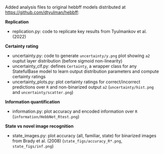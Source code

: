 Added analysis files to original hebbff models distributed at  https://github.com/dtyulman/hebbff: 

**Replication**
- replication.py: code to replicate key results from Tyulmankov et al. (2022)

**Certainty rating**
- uncertainty.py: code to generate `uncertainty/y.png` plot showing `a2` ouptut layer
distribution (before sigmoid non-linearity)
- uncertainty_clf.py: defines `Certainty`, a wrapper class for any StatefulBase model to
learn output distribution parameters and compute certainty ratings
- uncertainty_plots.py: plot certainty ratings for correct/incorrect predictions over `R`
and non-binarized output `a2` (`uncertainty/hist.png` and `uncertainty/scatter.png`)

**Information quantification**
- information.py: plot accuracy and encoded information over `R` (`information/HebbNet_Rtest.png`)

**State vs novel image recognition**
- state_images.py: plot accuracy (all, familiar, state) for binarized images from
Brady et al. (2008) (`state_figs/accuracy_R*.png`, `state_figs/inf.png`)

